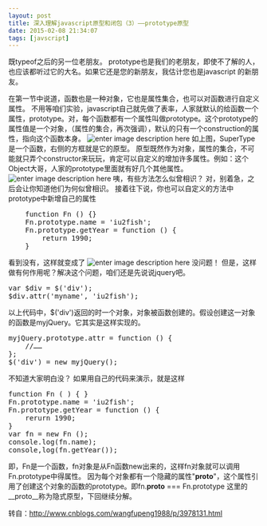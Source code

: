 ```yaml
---
layout: post
title: 深入理解javascript原型和闭包（3）——prototype原型
date: 2015-02-08 21:34:07
tags: [javscript]
---
```

既typeof之后的另一位老朋友。
prototype也是我们的老朋友，即使不了解的人，也应该都听过它的大名。如果它还是您的新朋友，我估计您也是javascript 的新朋友。

在第一节中说道，函数也是一种对象，它也是属性集合，也可以对函数进行自定义属性。<!--more-->
不用等咱们实验，javascript自己就先做了表率，人家就默认的给函数一个属性，prototype。对，每个函数都有一个属性叫做prototype。这个prototype的属性值是一个对象，（属性的集合，再次强调），默认的只有一个construction的属性，指向这个函数本身。<!--more-->
![enter image description here](http://images.cnitblog.com/blog/138012/201409/172121182841896.png)
如上图，SuperType是一个函数，右侧的方框就是它的原型。
原型既然作为对象，属性的集合，不可能就只弄个constructor来玩玩，肯定可以自定义的增加许多属性。例如：这个Object大哥，人家的prototype里面就有好几个其他属性。
![enter image description here](http://images.cnitblog.com/blog/138012/201409/172130097842386.png)
咦，有些方法怎么似曾相识？
对，别着急，之后会让你知道他们为何似曾相识。
接着往下说，你也可以自定义的方法中prototype中新增自己的属性
<pre>
	function Fn () {}
	Fn.prototype.name = 'iu2fish';
	Fn.prototype.getYear = function () {
		return 1990;
	}
</pre>
看到没有，这样就变成了
![enter image description here](http://images.cnitblog.com/blog/138012/201409/172138591437263.png)
没问题！
但是，这样做有何作用呢？解决这个问题，咱们还是先说说jquery吧。
<pre>
var $div = $('div');
$div.attr('myname', 'iu2fish');
</pre>
以上代码中，$('div')返回的时一个对象，对象被函数创建的。假设创建这一对象的函数是myjQuery。它其实是这样实现的。
<pre>
myjQuery.prototype.attr = function () {
	//……
};
$('div') = new myjQuery();
</pre>
不知道大家明白没？
如果用自己的代码来演示，就是这样
<pre>
function Fn ( ) { }
Fn.prototype.name = 'iu2fish';
Fn.prototype.getYear = function () {
	rerurn 1990;
}
var fn = new Fn ();
console.log(fn.name);
console,log(fn.getYear());
</pre>
即，Fn是一个函数，fn对象是从Fn函数new出来的，这样fn对象就可以调用Fn.prototype中得属性。
因为每个对象都有一个隐藏的属性"__proto__"，这个属性引用了创建这个对象的函数的prototype。即fn.__proto__ === Fn.prototype 这里的__proto__称为隐式原型，下回继续分解。

转自：http://www.cnblogs.com/wangfupeng1988/p/3978131.html
